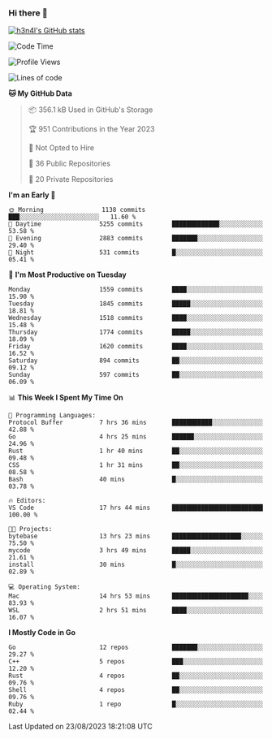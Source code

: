 ### Hi there 👋

[![h3n4l's GitHub stats](https://github-readme-stats.vercel.app/api?username=h3n4l&count_private=true&show_icons=true&theme=radical)](https://github.com/h3n4l/github-readme-stats)

<!--START_SECTION:waka-->
![Code Time](http://img.shields.io/badge/Code%20Time-1%2C519%20hrs%202%20mins-blue)

![Profile Views](http://img.shields.io/badge/Profile%20Views-3-blue)

![Lines of code](https://img.shields.io/badge/From%20Hello%20World%20I%27ve%20Written-2.8%20million%20lines%20of%20code-blue)

**🐱 My GitHub Data** 

> 📦 356.1 kB Used in GitHub's Storage 
 > 
> 🏆 951 Contributions in the Year 2023
 > 
> 🚫 Not Opted to Hire
 > 
> 📜 36 Public Repositories 
 > 
> 🔑 20 Private Repositories 
 > 
**I'm an Early 🐤** 

```text
🌞 Morning                1138 commits        ███░░░░░░░░░░░░░░░░░░░░░░   11.60 % 
🌆 Daytime                5255 commits        █████████████░░░░░░░░░░░░   53.58 % 
🌃 Evening                2883 commits        ███████░░░░░░░░░░░░░░░░░░   29.40 % 
🌙 Night                  531 commits         █░░░░░░░░░░░░░░░░░░░░░░░░   05.41 % 
```
📅 **I'm Most Productive on Tuesday** 

```text
Monday                   1559 commits        ████░░░░░░░░░░░░░░░░░░░░░   15.90 % 
Tuesday                  1845 commits        █████░░░░░░░░░░░░░░░░░░░░   18.81 % 
Wednesday                1518 commits        ████░░░░░░░░░░░░░░░░░░░░░   15.48 % 
Thursday                 1774 commits        █████░░░░░░░░░░░░░░░░░░░░   18.09 % 
Friday                   1620 commits        ████░░░░░░░░░░░░░░░░░░░░░   16.52 % 
Saturday                 894 commits         ██░░░░░░░░░░░░░░░░░░░░░░░   09.12 % 
Sunday                   597 commits         ██░░░░░░░░░░░░░░░░░░░░░░░   06.09 % 
```


📊 **This Week I Spent My Time On** 

```text
💬 Programming Languages: 
Protocol Buffer          7 hrs 36 mins       ███████████░░░░░░░░░░░░░░   42.88 % 
Go                       4 hrs 25 mins       ██████░░░░░░░░░░░░░░░░░░░   24.96 % 
Rust                     1 hr 40 mins        ██░░░░░░░░░░░░░░░░░░░░░░░   09.48 % 
CSS                      1 hr 31 mins        ██░░░░░░░░░░░░░░░░░░░░░░░   08.58 % 
Bash                     40 mins             █░░░░░░░░░░░░░░░░░░░░░░░░   03.78 % 

🔥 Editors: 
VS Code                  17 hrs 44 mins      █████████████████████████   100.00 % 

🐱‍💻 Projects: 
bytebase                 13 hrs 23 mins      ███████████████████░░░░░░   75.50 % 
mycode                   3 hrs 49 mins       █████░░░░░░░░░░░░░░░░░░░░   21.61 % 
install                  30 mins             █░░░░░░░░░░░░░░░░░░░░░░░░   02.89 % 

💻 Operating System: 
Mac                      14 hrs 53 mins      █████████████████████░░░░   83.93 % 
WSL                      2 hrs 51 mins       ████░░░░░░░░░░░░░░░░░░░░░   16.07 % 
```

**I Mostly Code in Go** 

```text
Go                       12 repos            ███████░░░░░░░░░░░░░░░░░░   29.27 % 
C++                      5 repos             ███░░░░░░░░░░░░░░░░░░░░░░   12.20 % 
Rust                     4 repos             ██░░░░░░░░░░░░░░░░░░░░░░░   09.76 % 
Shell                    4 repos             ██░░░░░░░░░░░░░░░░░░░░░░░   09.76 % 
Ruby                     1 repo              █░░░░░░░░░░░░░░░░░░░░░░░░   02.44 % 
```




 Last Updated on 23/08/2023 18:21:08 UTC
<!--END_SECTION:waka-->

